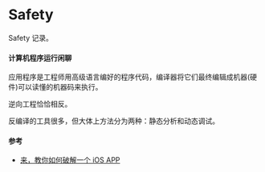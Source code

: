 # Safety
Safety 记录。

#### 计算机程序运行闲聊

应用程序是工程师用高级语言编好的程序代码，编译器将它们最终编辑成机器(硬件)可以读懂的机器码来执行。

逆向工程恰恰相反。

反编译的工具很多，但大体上方法分为两种：静态分析和动态调试。

<!-- 静态分析 -->

#### 参考

* [来，教你如何破解一个 iOS APP](http://netsecurity.51cto.com/art/201810/584834.htm)
